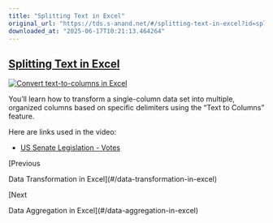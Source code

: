 ```yaml
---
title: "Splitting Text in Excel"
original_url: "https://tds.s-anand.net/#/splitting-text-in-excel?id=splitting-text-in-excel"
downloaded_at: "2025-06-17T10:21:13.464264"
---
```


[Splitting Text in Excel](#/splitting-text-in-excel?id=splitting-text-in-excel)
-------------------------------------------------------------------------------

[![Convert text-to-columns in Excel](https://i.ytimg.com/vi_webp/fQeADnqiOAg/sddefault.webp)](https://youtu.be/fQeADnqiOAg)

You’ll learn how to transform a single-column data set into multiple, organized columns based on specific delimiters using the “Text to Columns” feature.

Here are links used in the video:

* [US Senate Legislation - Votes](https://www.senate.gov/legislative/votes_new.htm)

[Previous

Data Transformation in Excel](#/data-transformation-in-excel)

[Next

Data Aggregation in Excel](#/data-aggregation-in-excel)